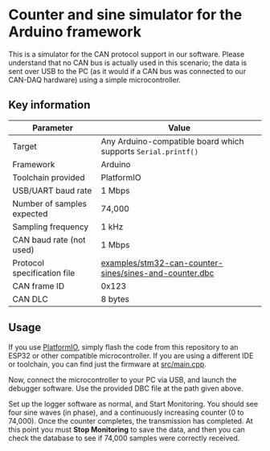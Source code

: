 # Counter and sine simulator for the Arduino framework

This is a simulator for the CAN protocol support in our software. Please understand that no CAN bus is actually used in this scenario; the data is sent over USB to the PC (as it would if a CAN bus was connected to our CAN-DAQ hardware) using a simple microcontroller.


## Key information

| Parameter | Value |
| --- | --- |
| Target | Any Arduino-compatible board which supports `Serial.printf()` |
| Framework | Arduino |
| Toolchain provided | PlatformIO |
| USB/UART baud rate | 1 Mbps |
| Number of samples expected | 74,000 |
| Sampling frequency | 1 kHz |
| CAN baud rate (not used) | 1 Mbps |
| Protocol specification file | [examples/stm32-can-counter-sines/sines-and-counter.dbc](sines-and-counter.dbc) |
| CAN frame ID | 0x123 |
| CAN DLC | 8 bytes |

## Usage
If you use [PlatformIO](https://platformio.org/), simply flash the code from this repository to an ESP32 or other compatible microcontroller. If you are using a different IDE or toolchain, you can find just the firmware at [src/main.cpp](src/main.cpp).

Now, connect the microcontroller to your PC via USB, and launch the debugger software. Use the provided DBC file at the path given above.

Set up the logger software as normal, and Start Monitoring. You should see four sine waves (in phase), and a continuously increasing counter (0 to 74,000). Once the counter completes, the transmission has completed. At this point you must **Stop Monitoring** to save the data, and then you can check the database to see if 74,000 samples were correctly received.